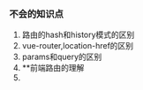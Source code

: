 ### 不会的知识点
1. 路由的hash和history模式的区别
2. vue-router,location-href的区别
3. params和query的区别
4. **前端路由的理解
5. 
